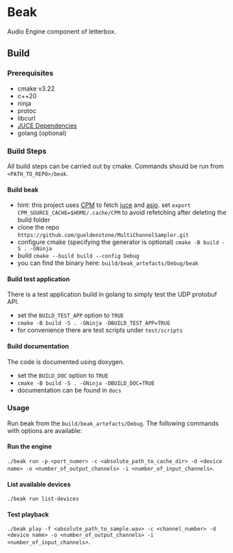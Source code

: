 # Beak

Audio Engine component of letterbox.

## Build

### Prerequisites

- cmake v3.22
- c++20
- ninja
- protoc
- libcurl
- [JUCE Dependencies](https://github.com/juce-framework/JUCE/blob/master/docs/Linux%20Dependencies.md)
- golang (optional)

### Build Steps

All build steps can be carried out by cmake. Commands should be run from `<PATH_TO_REPO>/beak`.

#### Build beak

- hint: this project uses [CPM](https://github.com/cpm-cmake/CPM.cmake) to fetch [juce](https://github.com/juce-framework/JUCE) and [asio](https://github.com/chriskohlhoff/asio). set `export CPM_SOURCE_CACHE=$HOME/.cache/CPM` to avoid refetching after deleting the build folder
- clone the repo `https://github.com/gueldenstone/MultiChannelSampler.git`
- configure cmake (specifying the generator is optional) `cmake -B build -S . -GNinja`
- build `cmake --build build --config Debug`
- you can find the binary here: `build/beak_artefacts/Debug/beak`

#### Build test application

There is a test application build in golang to simply test the UDP protobuf API.

- set the `BUILD_TEST_APP` option to `TRUE`
- `cmake -B build -S . -GNinja -DBUILD_TEST_APP=TRUE`
- for convenience there are test scripts under `test/scripts`

#### Build documentation

The code is documented using doxygen.

- set the `BUILD_DOC` option to `TRUE`
- `cmake -B build -S . -GNinja -DBUILD_DOC=TRUE`
- documentation can be found in `docs`

### Usage

Run beak from the `build/beak_artefacts/Debug`. The following commands with options are available:

#### Run the engine

`./beak run -p <port_numer> -c <absolute_path_to_cache_dir> -d <device name> -o <number_of_output_channels> -i <number_of_input_channels>`.

#### List available devices

`./beak run list-devices`

#### Test playback

`./beak play -f <absolute_path_to_sample.wav> -c <channel_number> -d <device name> -o <number_of_output_channels> -i <number_of_input_channels>`.
